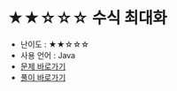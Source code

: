 # ★★☆☆☆ 수식 최대화
- 난이도 : ★★☆☆☆
- 사용 언어 : Java
- <a href="https://programmers.co.kr/learn/courses/30/lessons/67257">문제 바로가기</a>
- <a href="https://cnu-jinseop.tistory.com/133">풀이 바로가기</a>
